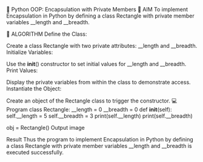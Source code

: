 🐍 Python OOP: Encapsulation with Private Members
🎯 AIM
To implement Encapsulation in Python by defining a class Rectangle with private member variables __length and __breadth.

🧠 ALGORITHM
Define the Class:

Create a class Rectangle with two private attributes: __length and __breadth.
Initialize Variables:

Use the __init__() constructor to set initial values for __length and __breadth.
Print Values:

Display the private variables from within the class to demonstrate access.
Instantiate the Object:

Create an object of the Rectangle class to trigger the constructor.
💻 Program
  class Rectangle:
    __length = 0 
    __breadth = 0
    def __init__(self):
      self.__length = 5
      self.__breadth = 3
      print(self.__length)
      print(self.__breadth)
   
  obj = Rectangle()
Output
image

Result
Thus the program to implement Encapsulation in Python by defining a class Rectangle with private member variables __length and __breadth is executed successfully.
